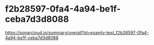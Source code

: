 # f2b28597-0fa4-4a94-be1f-ceba7d3d8088
https://sonarcloud.io/summary/overall?id=examly-test_f2b28597-0fa4-4a94-be1f-ceba7d3d8088

